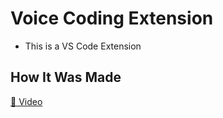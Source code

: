 # Voice Coding Extension
- This is a VS Code Extension

## How It Was Made
[🎥 Video](https://youtu.be/d-9JnIlwRkM)

